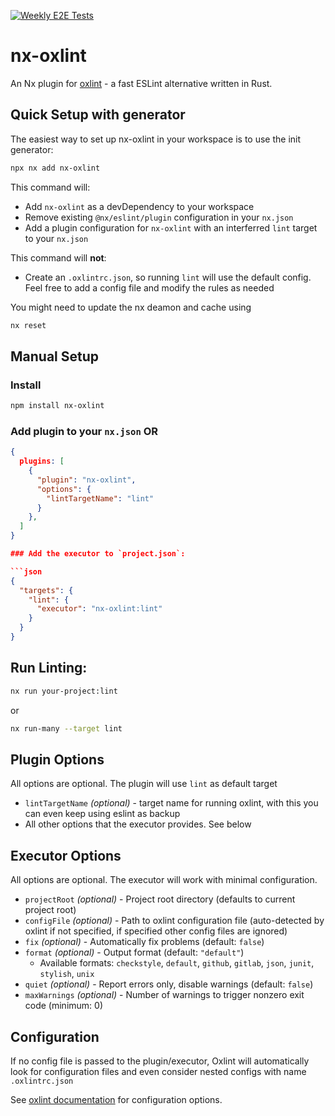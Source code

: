 [![Weekly E2E Tests](https://github.com/Nas3nmann/nx-oxlint/actions/workflows/weekly-e2e.yml/badge.svg)](https://github.com/Nas3nmann/nx-oxlint/actions/workflows/weekly-e2e.yml)

# nx-oxlint

An Nx plugin for [oxlint](https://oxc-project.github.io/docs/guide/usage/linter.html) - a fast ESLint alternative written in Rust.

## Quick Setup with generator

The easiest way to set up nx-oxlint in your workspace is to use the init generator:

```bash
npx nx add nx-oxlint
```

This command will:

- Add `nx-oxlint` as a devDependency to your workspace
- Remove existing `@nx/eslint/plugin` configuration in your `nx.json`
- Add a plugin configuration for `nx-oxlint` with an interferred `lint` target to your `nx.json`

This command will **not**:

- Create an `.oxlintrc.json`, so running `lint` will use the default config. Feel free to add a config file and modify the rules as needed

You might need to update the nx deamon and cache using

```bash
nx reset
```

## Manual Setup

### Install

```bash
npm install nx-oxlint
```

### Add plugin to your `nx.json` OR

````json
{
  plugins: [
    {
      "plugin": "nx-oxlint",
      "options": {
        "lintTargetName": "lint"
      }
    },
  ]
}

### Add the executor to `project.json`:

```json
{
  "targets": {
    "lint": {
      "executor": "nx-oxlint:lint"
    }
  }
}
````

## Run Linting:

```bash
nx run your-project:lint
```

or

```bash
nx run-many --target lint
```

## Plugin Options

All options are optional. The plugin will use `lint` as default target

- `lintTargetName` _(optional)_ - target name for running oxlint, with this you can even keep using eslint as backup
- All other options that the executor provides. See below

## Executor Options

All options are optional. The executor will work with minimal configuration.

- `projectRoot` _(optional)_ - Project root directory (defaults to current project root)
- `configFile` _(optional)_ - Path to oxlint configuration file (auto-detected by oxlint if not specified, if specified other config files are ignored)
- `fix` _(optional)_ - Automatically fix problems (default: `false`)
- `format` _(optional)_ - Output format (default: `"default"`)
  - Available formats: `checkstyle`, `default`, `github`, `gitlab`, `json`, `junit`, `stylish`, `unix`
- `quiet` _(optional)_ - Report errors only, disable warnings (default: `false`)
- `maxWarnings` _(optional)_ - Number of warnings to trigger nonzero exit code (minimum: 0)

## Configuration

If no config file is passed to the plugin/executor, Oxlint will automatically look for configuration files and even consider nested configs with name `.oxlintrc.json`

See [oxlint documentation](https://oxc-project.github.io/docs/guide/usage/linter.html) for configuration options.
